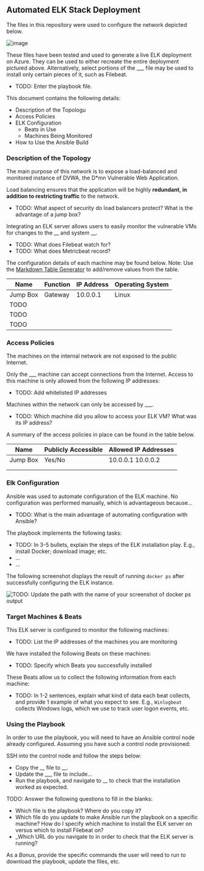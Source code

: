## Automated ELK Stack Deployment

The files in this repository were used to configure the network depicted below.

![image](https://user-images.githubusercontent.com/95233170/161176459-75b9026c-80ad-42cd-b093-1444a684bb9f.png)

These files have been tested and used to generate a live ELK deployment on Azure. They can be used to either recreate the entire deployment pictured above. Alternatively, select portions of the ___ file may be used to install only certain pieces of it, such as Filebeat.

  - TODO: Enter the playbook file.

This document contains the following details:
- Description of the Topologu
- Access Policies
- ELK Configuration
  - Beats in Use
  - Machines Being Monitored
- How to Use the Ansible Build


### Description of the Topology

The main purpose of this network is to expose a load-balanced and monitored instance of DVWA, the D*mn Vulnerable Web Application.

Load balancing ensures that the application will be highly __redundant, in addition to restricting traffic__ to the network.
- TODO: What aspect of security do load balancers protect? What is the advantage of a jump box?

Integrating an ELK server allows users to easily monitor the vulnerable VMs for changes to the __ and system __.
- TODO: What does Filebeat watch for?
- TODO: What does Metricbeat record?

The configuration details of each machine may be found below.
Note: Use the [Markdown Table Generator](http://www.tablesgenerator.com/markdown_tables) to add/remove values from the table.

| Name     | Function | IP Address | Operating System |
|----------|----------|------------|------------------|
| Jump Box | Gateway  | 10.0.0.1   | Linux            |
| TODO     |          |            |                  |
| TODO     |          |            |                  |
| TODO     |          |            |                  |

### Access Policies

The machines on the internal network are not exposed to the public Internet. 

Only the ___ machine can accept connections from the Internet. Access to this machine is only allowed from the following IP addresses:
- TODO: Add whitelisted IP addresses

Machines within the network can only be accessed by ___.
- TODO: Which machine did you allow to access your ELK VM? What was its IP address?

A summary of the access policies in place can be found in the table below.

| Name     | Publicly Accessible | Allowed IP Addresses |
|----------|---------------------|----------------------|
| Jump Box | Yes/No              | 10.0.0.1 10.0.0.2    |
|          |                     |                      |
|          |                     |                      |

### Elk Configuration

Ansible was used to automate configuration of the ELK machine. No configuration was performed manually, which is advantageous because...
- TODO: What is the main advantage of automating configuration with Ansible?

The playbook implements the following tasks:
- TODO: In 3-5 bullets, explain the steps of the ELK installation play. E.g., install Docker; download image; etc.
- ...
- ...

The following screenshot displays the result of running `docker ps` after successfully configuring the ELK instance.

![TODO: Update the path with the name of your screenshot of docker ps output](Images/docker_ps_output.png)

### Target Machines & Beats
This ELK server is configured to monitor the following machines:
- TODO: List the IP addresses of the machines you are monitoring

We have installed the following Beats on these machines:
- TODO: Specify which Beats you successfully installed

These Beats allow us to collect the following information from each machine:
- TODO: In 1-2 sentences, explain what kind of data each beat collects, and provide 1 example of what you expect to see. E.g., `Winlogbeat` collects Windows logs, which we use to track user logon events, etc.

### Using the Playbook
In order to use the playbook, you will need to have an Ansible control node already configured. Assuming you have such a control node provisioned: 

SSH into the control node and follow the steps below:
- Copy the __ file to __.
- Update the ___ file to include...
- Run the playbook, and navigate to __ to check that the installation worked as expected.

TODO: Answer the following questions to fill in the blanks:
- Which file is the playbook? Where do you copy it?
- Which file do you update to make Ansible run the playbook on a specific machine? How do I specify which machine to install the ELK server on versus which to install Filebeat on?
- _Which URL do you navigate to in order to check that the ELK server is running?

As a *Bonus*, provide the specific commands the user will need to run to download the playbook, update the files, etc.
